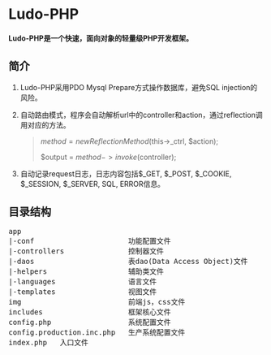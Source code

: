 # Ludo-PHP
#### Ludo-PHP是一个快速，面向对象的轻量级PHP开发框架。


## 简介
1. Ludo-PHP采用PDO Mysql Prepare方式操作数据库，避免SQL injection的风险。
2. 自动路由模式，程序会自动解析url中的controller和action，通过reflection调用对应的方法。
    
    > $method = new ReflectionMethod($this->_ctrl, $action);
    >
    > $output = $method->invoke($controller);
3. 自动记录request日志，日志内容包括$_GET, $_POST, $_COOKIE, $_SESSION, $_SERVER, SQL, ERROR信息。

## 目录结构
<pre>
app
|-conf                      功能配置文件
|-controllers	            控制器文件
|-daos		                表dao(Data Access Object)文件
|-helpers                   辅助类文件
|-languages                 语言文件
|-templates		            视图文件
img                         前端js，css文件
includes                    框架核心文件
config.php                  系统配置文件
config.production.inc.php   生产系统配置文件
index.php	入口文件
</pre>